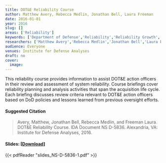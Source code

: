 ```yaml
---
title: DOT&E Reliability Course
author: Matthew Avery, Rebecca Medlin, Jonathan Bell, Laura Freeman
date: 2016-01-01
year: 2016
slug: []
areas: ['Reliability']
keywords: ['Department of Defense','Reliability','Reliability Growth','Reliability Analysis','Test and Evaluation Master Plan']
researchers: ['Matthew Avery','Rebecca Medlin','Jonathan Bell','Laura Freeman']
audience: Everyone
venues: Institute for Defense Analyses
draft: no
cover:
  image: 
---
```




This reliability course provides information to assist DOT&E action officers in their review and assessment of system reliability. Course briefings cover reliability planning and analysis activities that span the acquisition life cycle. Each briefing discusses review criteria relevant to DOT&E action officers based on DoD policies and lessons learned from previous oversight efforts.

#### Suggested Citation
> Avery, Matthew, Jonathan Bell, Rebecca Medlin, and Freeman Laura. DOT&E Reliability Course. IDA Document NS D-5836. Alexandria, VA: Institute for Defense Analyses, 2016.

#### Slides: [[Download](slides_NS-D-5836-1.pdf)]
{{< pdfReader "slides_NS-D-5836-1.pdf" >}}




